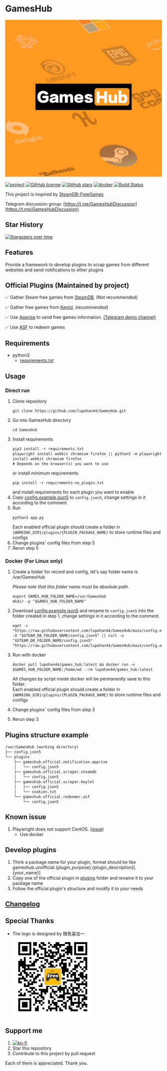 # GamesHub

![GamesHubLogo](static_files/logo.png)

[![project](https://img.shields.io/badge/lupohan44-GamesHub-brightgreen)](https://github.com/lupohan44/GamesHub) [![GitHub license](https://img.shields.io/github/license/lupohan44/GamesHub)](https://github.com/lupohan44/GamesHub/blob/main/LICENSE) [![GitHub stars](https://img.shields.io/github/stars/lupohan44/GamesHub)](https://github.com/lupohan44/GamesHub/stargazers) [![docker](https://img.shields.io/badge/Docker-lupohan44%2Fgames_hub-blue?logo=docker)](https://hub.docker.com/r/lupohan44/games_hub) [![Build Status](https://api.travis-ci.com/lupohan44/GamesHub.svg)](https://travis-ci.com/github/lupohan44/GamesHub)

This project is inspired by [SteamDB-FreeGames](https://github.com/azhuge233/SteamDB-FreeGames)

Telegram discussion group: [https://t.me/GamesHubDiscussion](https://t.me/GamesHubDiscussion)

## Star History
[![Stargazers over time](https://starchart.cc/lupohan44/GamesHub.svg)](https://starchart.cc/lupohan44/GamesHub)

## Features
Provide a framework to develop plugins to scrap games from different websites and send notifications to other plugins

## Official Plugins (Maintained by project)
:white_check_mark: Gather Steam free games from [SteamDB](https://steamdb.info/upcoming/free/). (Not recommended)

:white_check_mark: Gather free games from [Keylol](https://keylol.com/t572814-1-1). (recommended)

:white_check_mark: Use [Apprise](https://github.com/caronc/apprise) to send free games information. [(Telegram demo channel)](https://t.me/GamesHubDemo)

:white_check_mark: Use [ASF](https://github.com/JustArchiNET/ArchiSteamFarm) to redeem games
## Requirements

- python3
  - [requirements.txt](requirements.txt)

## Usage
### Direct run
1. Clone repository
   ```shell
   git clone https://github.com/lupohan44/GamesHub.git
   ```
2. Go into GamesHub directory
   ```shell
   cd GamesHub
   ```
3. Install requirements
   ```shell
   pip3 install -r requirements.txt
   playwright install webkit chromium firefox || python3 -m playwright install webkit chromium firefox
   # Depends on the browser(s) you want to use
   ```
   or install minimum requirements
   ```shell
   pip install -r requirements-no_plugin.txt
   ```
   and install requirements for each plugin you want to enable
4. Copy [config.example.json5](config.example.json5) to ```config.json5```, change settings in it according to the comment.
5. Run
   ```shell
   python3 app.py
   ```
   Each enabled official plugin should create a folder in ```{WORKING_DIR}/plugins/{PLUGIN_PACKAGE_NAME}``` to store runtime files and configs
6. Change plugins' config files from step 5
7. Rerun step 5
### Docker (For Linux only)
1. Create a folder for record and config, let's say folder name is /var/GamesHub

   _Please note that this folder name must be absolute path._
      ```shell
      export GAMES_HUB_FOLDER_NAME=/var/GamesHub
      mkdir -p "$GAMES_HUB_FOLDER_NAME"
      ```
2. Download [config.example.json5](config.example.json5) and rename to ```config.json5``` into the folder created in step 1, change settings in it according to the comment.
   ```shell
   wget -c "https://raw.githubusercontent.com/lupohan44/GamesHub/main/config.example.json5" -O "$STEAM_DB_FOLDER_NAME/config.json5" || curl -o "$STEAM_DB_FOLDER_NAME/config.json5" "https://raw.githubusercontent.com/lupohan44/GamesHub/main/config.example.json5"
   ```
3. Run with docker
   ```shell
   docker pull lupohan44/games_hub:latest && docker run -v $GAMES_HUB_FOLDER_NAME:/home/wd --rm lupohan44/games_hub:latest
   ```
   All changes by script inside docker will be permanently save to this folder.  
   Each enabled official plugin should create a folder in ```{WORKING_DIR}/plugins/{PLUGIN_PACKAGE_NAME}``` to store runtime files and configs
4. Change plugins' config files from step 3
5. Rerun step 3

## Plugins structure example
   ```
   /var/GamesHub (working directory)
   ├── config.json5
   └── plugins
       ├── gameshub.official.notification.apprise
       │   └── config.json5
       ├── gameshub.official.scraper.steamdb
       │   └── config.json5
       ├── gameshub.official.scraper.keylol
       │   ├── config.json5
       │   └── cookies.txt
       └── gameshub.official.redeemer.asf
           └── config.json5
   ```
## Known issue
1. Playwright does not support CentOS. ([issue](https://github.com/microsoft/playwright/issues/6219))
    - Use docker

## Develop plugins
1. Think a package name for your plugin, format should be like gameshub.unofficial.{plugin_purpose}.{plugin_description}[.{your_name}]
2. Copy one of the official plugin in [plugins](plugins) folder and rename it to your package name
3. Follow the official plugin's structure and modify it to your needs

## [Changelog](ChangeLog.md)

## Special Thanks
- The logo is designed by 限免喜加一
![WechatQrCode](static_files/wechat-QRcode.jpg)

## Support me
1. [![ko-fi](https://ko-fi.com/img/githubbutton_sm.svg)](https://ko-fi.com/lupohan44)
2. Star this repository
3. Contribute to this project by pull request

Each of them is appreciated. Thank you.
